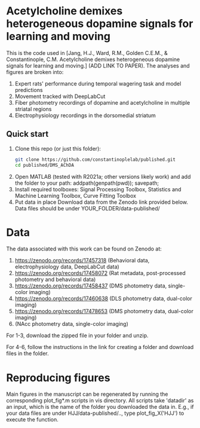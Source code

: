 # Acetylcholine demixes heterogeneous dopamine signals for learning and moving

This is the code used in [Jang, H.J., Ward, R.M., Golden C.E.M., & Constantinople, C.M. Acetylcholine demixes heterogeneous dopamine signals for learning and moving.] (ADD LINK TO PAPER).
The analyses and figures are broken into:
1. Expert rats' performance during temporal wagering task and model predictions
2. Movement tracked with DeepLabCut
3. Fiber photometry recordings of dopamine and acetylcholine in multiple striatal regions
4. Electrophysiology recordings in the dorsomedial striatum

## Quick start
1. Clone this repo (or just this folder):
   ```bash
   git clone https://github.com/constantinoplelab/published.git
   cd published/DMS_AChDA
2. Open MATLAB (tested with R2021a; other versions likely work) and add the folder to your path:
   addpath(genpath(pwd));
   savepath;
3. Install required toolboxes:
   Signal Processing Toolbox, Statistics and Machine Learning Toolbox, Curve Fitting Toolbox
4. Put data in place
   Download data from the Zenodo link provided below. Data files should be under YOUR_FOLDER/data-published/  

# Data
The data associated with this work can be found on Zenodo at: 
1. https://zenodo.org/records/17457318 (Behavioral data, electrophysiology data, DeepLabCut data)
2. https://zenodo.org/records/17458072 (Rat metadata, post-processed photometry and behavioral data)
3. https://zenodo.org/records/17458437 (DMS photometry data, single-color imaging)
4. https://zenodo.org/records/17460638 (DLS photometry data, dual-color imaging)
5. https://zenodo.org/records/17478653 (DMS photometry data, dual-color imaging)
6. (NAcc photometry data, single-color imaging)
   
For 1-3, download the zipped file in your folder and unzip.

For 4-6, follow the instructions in the link for creating a folder and download files in the folder. 

# Reproducing figures
Main figures in the manuscript can be regenerated by running the corresponding plot_fig*.m scripts in vis directory.
All scripts take 'datadir' as an input, which is the name of the folder you downloaded the data in. E.g., if your data files are under HJJ/data-published/.., type plot_fig_X('HJJ') to execute the function.






